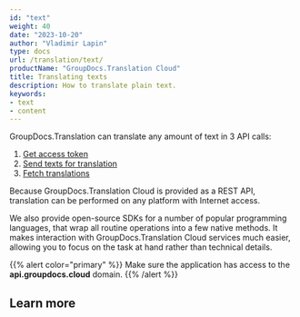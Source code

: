 ```yaml
---
id: "text"
weight: 40
date: "2023-10-20"
author: "Vladimir Lapin"
type: docs
url: /translation/text/
productName: "GroupDocs.Translation Cloud"
title: Translating texts
description: How to translate plain text.
keywords:
- text
- content
---
```


GroupDocs.Translation can translate any amount of text in 3 API calls:

1. [Get access token](/translation/authorization/)
2. [Send texts for translation](/translation/text/request/)
3. [Fetch translations](/translation/text/fetch/)

Because GroupDocs.Translation Cloud is provided as a REST API, translation can be performed on any platform with Internet access.

We also provide open-source SDKs for a number of popular programming languages, that wrap all routine operations into a few native methods. It makes interaction with GroupDocs.Translation Cloud services much easier, allowing you to focus on the task at hand rather than technical details.

{{% alert color="primary" %}} 
Make sure the application has access to the **api.groupdocs.cloud** domain.
{{% /alert %}}

## Learn more